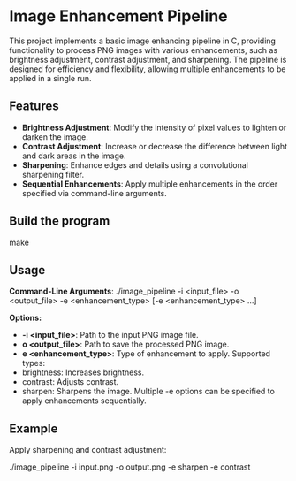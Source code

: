 # Image Enhancement Pipeline

This project implements a basic image enhancing pipeline in C, providing functionality to process PNG images with various enhancements, such as brightness adjustment, contrast adjustment, and sharpening. The pipeline is designed for efficiency and flexibility, allowing multiple enhancements to be applied in a single run.

## Features

- **Brightness Adjustment**: Modify the intensity of pixel values to lighten or darken the image.
- **Contrast Adjustment**: Increase or decrease the difference between light and dark areas in the image.
- **Sharpening**: Enhance edges and details using a convolutional sharpening filter.
- **Sequential Enhancements**: Apply multiple enhancements in the order specified via command-line arguments.


## Build the program 
make

## Usage 
**Command-Line Arguments**:
./image_pipeline -i <input_file> -o <output_file> -e <enhancement_type> [-e <enhancement_type> ...]

**Options:**
- **-i <input_file>**: Path to the input PNG image file.
- **o <output_file>**: Path to save the processed PNG image.
- **e <enhancement_type>**: Type of enhancement to apply.
Supported types:
- brightness: Increases brightness.
- contrast: Adjusts contrast.
- sharpen: Sharpens the image.
Multiple -e options can be specified to apply enhancements sequentially.

## Example
Apply sharpening and contrast adjustment:

./image_pipeline -i input.png -o output.png -e sharpen -e contrast

